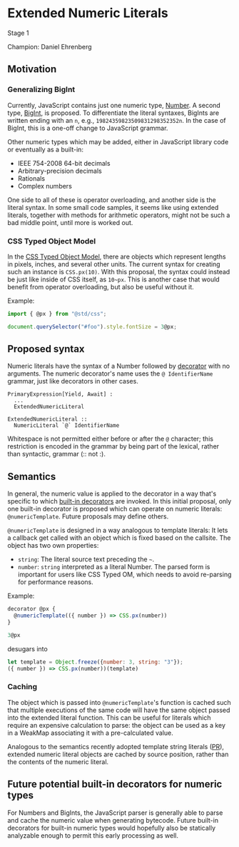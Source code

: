 # Extended Numeric Literals

Stage 1

Champion: Daniel Ehrenberg

## Motivation

### Generalizing BigInt

Currently, JavaScript contains just one numeric type, [Number](https://developer.mozilla.org/en-US/docs/Web/JavaScript/Reference/Global_Objects/Number). A second type, [BigInt](https://github.com/tc39/proposal-bigint), is proposed. To differentiate the literal syntaxes, BigInts are written ending with an `n`, e.g., `19824359823509831298352352n`. In the case of BigInt, this is a one-off change to JavaScript grammar.

Other numeric types which may be added, either in JavaScript library code or eventually as a built-in:
- IEEE 754-2008 64-bit decimals
- Arbitrary-precision decimals
- Rationals
- Complex numbers

One side to all of these is operator overloading, and another side is the literal syntax. In some small code samples, it seems like using extended literals, together with methods for arithmetic operators, might not be such a bad middle point, until more is worked out.

### CSS Typed Object Model

In the [CSS Typed Object Model](https://drafts.css-houdini.org/css-typed-om/#numeric-factory), there are objects which represent lengths in pixels, inches, and several other units. The current syntax for creating such an instance is `CSS.px(10)`. With this proposal, the syntax could instead be just like inside of CSS itself, as `10~px`. This is another case that would benefit from operator overloading, but also be useful without it.

Example:

```js
import { @px } from "@std/css";

document.querySelector("#foo").style.fontSize = 3@px;
```

## Proposed syntax

Numeric literals have the syntax of a Number followed by [decorator](https://github.com/tc39/proposal-decorators/) with no arguments. The numeric decorator's name uses the `@ IdentifierName` grammar, just like decorators in other cases.

```
PrimaryExpression[Yield, Await] :
  ...
  ExtendedNumericLiteral

ExtendedNumericLiteral ::
  NumericLiteral `@` IdentifierName
```

Whitespace is not permitted either before or after the `@` character; this restriction is encoded in the grammar by being part of the lexical, rather than syntactic, grammar (:: not :).

## Semantics

In general, the numeric value is applied to the decorator in a way that's specific to which [built-in decorators](https://github.com/tc39/proposal-decorators/blob/master/README.md#the-idea) are invoked. In this initial proposal, only one built-in decorator is proposed which can operate on numeric literals: `@numericTemplate`. Future proposals may define others.

`@numericTemplate` is designed in a way analogous to template literals: It lets a callback get called with an object which is fixed based on the callsite. The object has two own properties:
- `string`: The literal source text preceding the `~`.
- `number`: `string` interpreted as a literal Number. The parsed form is important for users like CSS Typed OM, which needs to avoid re-parsing for performance reasons.

Example:

```js
decorator @px {
  @numericTemplate(({ number }) => CSS.px(number))
}

3@px
```

desugars into

```js
let template = Object.freeze({number: 3, string: "3"});
({ number }) => CSS.px(number))(template)
```

### Caching

The object which is passed into `@numericTemplate`'s function is cached such that multiple executions of the same code will have the same object passed into the extended literal function. This can be useful for literals which require an expensive calculation to parse: the object can be used as a key in a WeakMap associating it with a pre-calculated value.

Analogous to the semantics recently adopted template string literals ([PR](https://github.com/tc39/ecma262/pull/890)), extended numeric literal objects are cached by source position, rather than the contents of the numeric literal.

## Future potential built-in decorators for numeric types

For Numbers and BigInts, the JavaScript parser is generally able to parse and cache the numeric value when generating bytecode. Future built-in decorators for built-in numeric types would hopefully also be statically analyzable enough to permit this early processing as well.
